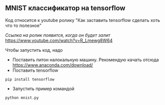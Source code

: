 ## MNIST классификатор на tensorflow

Код относится к youtube ролику "Как заставить tensorflow сделать хоть что то полезное"

*Ссылка на ролик появится, когда он будет залит*
https://www.youtube.com/watch?v=R_Lmewg8W64

Чтобы запустить код, надо
- Поставить питон налокальную машину. Рекомендую качать отсюда https://www.anaconda.com/download/
- Поставить tensorflow 
```
pip install tensorflow
```
- Запустить пример командой 
```
python mnist.py
```
